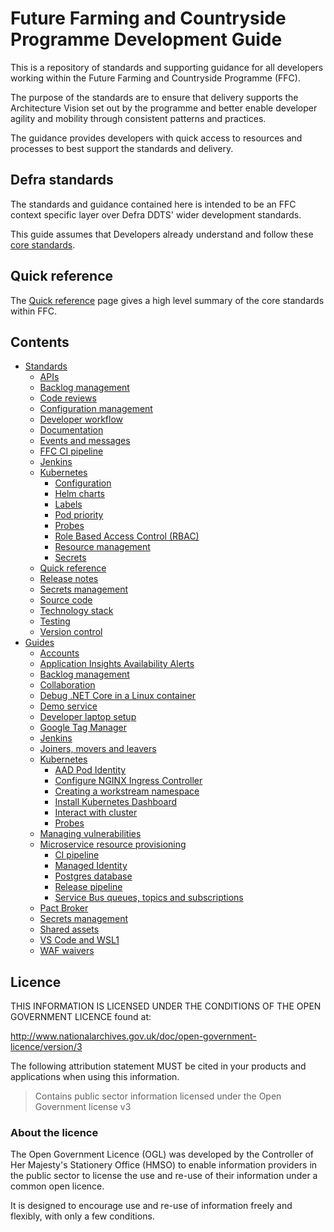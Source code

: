 # Future Farming and Countryside Programme Development Guide
This is a repository of standards and supporting guidance for all developers working within the Future Farming and Countryside Programme (FFC).

The purpose of the standards are to ensure that delivery supports the Architecture Vision set out by the programme and better enable developer agility and mobility through consistent patterns and practices.

The guidance provides developers with quick access to resources and processes to best support the standards and delivery.

## Defra standards
The standards and guidance contained here is intended to be an FFC context specific layer over Defra DDTS' wider development standards.

This guide assumes that Developers already understand and follow these [core standards](https://github.com/DEFRA/software-development-standards/).

## Quick reference
The [Quick reference](standards/quick-reference.md) page gives a high level summary of the core standards within FFC.

## Contents
- [Standards](standards/README.md)
  - [APIs](standards/api.md)
  - [Backlog management](standards/backlog-management.md)
  - [Code reviews](standards/code-review.md)
  - [Configuration management](standards/configuration-management.md)
  - [Developer workflow](standards/developer-workflow.md)
  - [Documentation](standards/documentation.md)
  - [Events and messages](standards/events.md)
  - [FFC CI pipeline](standards/ci-pipeline.md)
  - [Jenkins](standards/jenkins.md)
  - [Kubernetes](standards/kubernetes/README.md)
    - [Configuration](standards/kubernetes/configuration.md)
    - [Helm charts](standards/kubernetes/helm-charts.md)
    - [Labels](standards/kubernetes/labels.md)
    - [Pod priority](standards/kubernetes/priority.md)
    - [Probes](standards/kubernetes/probes.md)
    - [Role Based Access Control (RBAC)](standards/kubernetes/rbac.md)
    - [Resource management](standards/kubernetes/resource-usage.md)
    - [Secrets](standards/kubernetes/secrets.md)
  - [Quick reference](standards/quick-reference.md)
  - [Release notes](standards/release-notes.md)
  - [Secrets management](standards/secrets-management.md)
  - [Source code](standards/source-code.md)
  - [Technology stack](standards/technology-stack.md)
  - [Testing](standards/testing.md)
  - [Version control](standards/version-control.md)
- [Guides](guides/README.md)
  - [Accounts](guides/accounts.md)
  - [Application Insights Availability Alerts](guides/availability-alerts.md)
  - [Backlog management](guides/backlog-management.md)
  - [Collaboration](guides/collaboration.md)
  - [Debug .NET Core in a Linux container](guides/debug-dotnet-container.md)
  - [Demo service](guides/demo-service.md)
  - [Developer laptop setup](guides/developer-laptop-setup/README.md)
  - [Google Tag Manager](guides/google-tag-manager.md)
  - [Jenkins](guides/jenkins.md)
  - [Joiners, movers and leavers](guides/jlm.md)
  - [Kubernetes](guides/kubernetes/README.md)
    - [AAD Pod Identity](guides/kubernetes/pod-identity.md)
    - [Configure NGINX Ingress Controller](guides/kubernetes/configure-nginx-ingress-controller.md)
    - [Creating a workstream namespace](guides/kubernetes/create-namespace.md)
    - [Install Kubernetes Dashboard](guides/kubernetes/install-kubernetes-dashboard.md)
    - [Interact with cluster](guides/kubernetes/interaction.md)
    - [Probes](guides/kubernetes/probes.md)
  - [Managing vulnerabilities](guides/vulnerabilities.md)
  - [Microservice resource provisioning](guides/resource-provisioning/README.md)
    - [CI pipeline](guides/resource-provisioning/ci-pipeline.md)
    - [Managed Identity](guides/resource-provisioning/managed-identity.md)
    - [Postgres database](guides/resource-provisioning/postgres-database.md)
    - [Release pipeline](guides/resource-provisioning/release-pipeline.md)
    - [Service Bus queues, topics and subscriptions](guides/resource-provisioning/servicebus-queues.md)
  - [Pact Broker](guides/pact-broker.md)
  - [Secrets management](guides/secrets-management.md)
  - [Shared assets](guides/shared-assets.md)
  - [VS Code and WSL1](guides/vs-code-wsl1.md)
  - [WAF waivers](guides/waf-waivers.md)


## Licence

THIS INFORMATION IS LICENSED UNDER THE CONDITIONS OF THE OPEN GOVERNMENT LICENCE found at:

<http://www.nationalarchives.gov.uk/doc/open-government-licence/version/3>

The following attribution statement MUST be cited in your products and applications when using this information.

> Contains public sector information licensed under the Open Government license v3

### About the licence

The Open Government Licence (OGL) was developed by the Controller of Her Majesty's Stationery Office (HMSO) to enable information providers in the public sector to license the use and re-use of their information under a common open licence.

It is designed to encourage use and re-use of information freely and flexibly, with only a few conditions.

